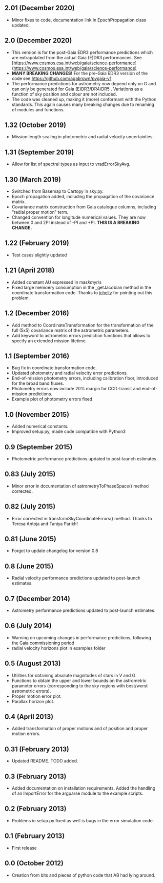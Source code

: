 ## 2.01 (December 2020)

* Minor fixes to code, documentation link in EpochPropagation class updated.

## 2.0 (December 2020)

* This version is for the post-Gaia EDR3 performance predictions which are extrapolated from the actual Gaia (E)DR3
 performances. See [https://www.cosmos.esa.int/web/gaia/science-performance](https://www.cosmos.esa.int/web/gaia/science-performance)
* __MANY BREAKING CHANGES!__ For the pre-Gaia EDR3 version of the code see [https://github.com/agabrown/pygaia-v1
](https://github.com/agabrown/pygaia-v1)
* The performance predictions for astrometry now depend only on G and can only be generated for Gaia (E)DR3/DR4/DR5
. Variations as a function of sky position and colour are not included.
* The code was cleaned up, making it (more) conformant with the Python standards. This again causes many breaking
 changes due to renaming of modules and functions.

## 1.32 (October 2019)

* Mission length scaling in photometric and radial velocity uncertainties.

## 1.31 (September 2019)

* Allow for list of spectral types as input to vradErrorSkyAvg.

## 1.30 (March 2019)

* Switched from Basemap to Cartopy in sky.py.
* Epoch propagation added, including the propagation of the covariance matrix.
* Covariance matrix construction from Gaia catalogue columns, including "radial proper motion" term.
* Changed convention for longitude numerical values. They are now between 0 and 2PI instead of -PI and
  +PI. __THIS IS A BREAKING CHANGE.__

## 1.22 (February 2019)

* Test cases slightly updated

## 1.21 (April 2018)

* Added constant AU expressed in mas*km*yr/s
* Fixed large memoery consumption in the _getJacobian method in the coordinate transformation code.
  Thanks to [jchelly](https://github.com/jchelly) for pointing out this problem.

## 1.2 (December 2016)

* Add method to CoordinateTransformation for the transformation of the full (5x5) covariance matrix of
  the astrometric parameters.
* Add keyword to astrometric errors prediction functions that allows to specify an extended mission
  lifetime.

## 1.1 (September 2016)

* Bug fix in coordinate transformation code.
* Updated photometry and radial velocity error predictions.
* End-of-mission photometry errors, including calibration floor, introduced for the broad band fluxes.
* Photometry errors now include 20% margin for CCD-transit and end-of-mission predictions.
* Example plot of photometry errors fixed.

## 1.0 (November 2015)

* Added numerical constants.
* Improved setup.py, made code compatible with Python3

## 0.9 (September 2015)

* Photometric performance predictions updated to post-launch estimates.

## 0.83 (July 2015)

* Minor error in documentation of astrometryToPhaseSpace() method corrected.

## 0.82 (July 2015)

* Error corrected in transformSkyCoordinateErrors() method. Thanks to Teresa Antoja and Taniya Parikh!

## 0.81 (June 2015)

* Forgot to update changelog for version 0.8

## 0.8 (June 2015)

* Radial velocity performance predictions updated to post-launch estimates.

## 0.7 (December 2014)

* Astrometry performance predictions updated to post-launch estimates.

## 0.6 (July 2014)

* Warning on upcoming changes in performance predictions, following the Gaia
  commissioning period
* radial velocity horizons plot in examples folder

## 0.5 (August 2013)

* Utilities for obtaining absolute magnitudes of stars in V and G.
* Functions to obtain the upper and lower bounds on the astrometric parameter
  errors (corresponding to the sky regions with best/worst astrometric errors).
* Proper motion error plot.
* Parallax horizon plot.

## 0.4 (April 2013)

* Added transformation of proper motions and of position and proper motion errors.

## 0.31 (February 2013)

* Updated README. TODO added.

## 0.3 (February 2013)

* Added documentation on installation requirements. Added the handling of an
  ImportError for the argparse module to the example scripts.

## 0.2 (February 2013)

* Problems in setup.py fixed as well is bugs in the error simulation code.

## 0.1 (February 2013)

* First release

## 0.0 (October 2012)

* Creation from bits and pieces of python code that AB had lying around.
